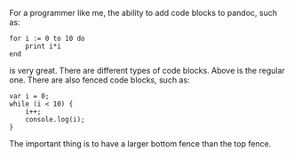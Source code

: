 For a programmer like me, the ability to add code blocks to pandoc, such as:

    for i := 0 to 10 do
        print i*i
    end

is very great. There are different types of code blocks. Above is the regular
one. There are also fenced code blocks, such as:

~~~~ {.javascript}
var i = 0;
while (i < 10) {
    i++;
    console.log(i);
}
~~~~~~

The important thing is to have a larger bottom fence than the top fence.
